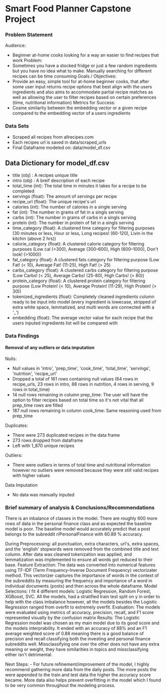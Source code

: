 # Smart Food Planner Capstone Project

### Problem Statement
Audience: 
- Beginner at-home cooks looking for a way an easier to find recipes that work
Problem:
- Sometimes you have a stocked fridge or just a few random ingredients but you have no idea what to make. Manually searching for different recipes can be time consuming
Goals / Objectives:
- Provide an easy, simple tool for at-home beginner cooks, that after some user input returns recipe options that best align with the users ingredients and also aims to accommodate partial recipe matches as well as allowing the user to filter recipes based on certain preferences (time, nutritional information)
Metrics for Success:
- Cosine similarity between the embedding vector or a given recipe compared to the embedding vector of a users ingredients


### Data Sets
- Scraped all recipes from allrecipes.com
- Each recipes url is saved in data/scraped_urls
- Final Dataframe modeled on: data/model_df.csv

## Data Dictionary for model_df.csv

- title (obj) : A recipes unique title
- intro (obj) : A breif description of each recipe
- total_time (int): The total time in minutes it takes for a recipe to be completed
- servings (float): The amount of servings per recipe
- recipe_url (float): The unique recipe's url
- calories (int): The number of calories in a single serving
- fat	(int): The number in grams of fat in a singls serving
- carbs (int): The number in grams of carbs in a singls serving
- protein	(int): The number in protein of fat in a singls serving
- time_category (float): A clustered time category for filtering purposes (30 minutes or less, Hour or less, Long recipes! (60-120), Livin in the kitchin (above 2 hrs))
- calorie_category (float): A clustered calorie category for filtering purposes (Low cal (<300), Average (300–600), High (600–1000), Don't look! (>1000))
- fat_category (float): A clustered fats category for filtering purpose (Low Fat! (< 10), Average Fat! (11-25), High Fat! (> 25)
- carbs_category (float): A clustered carbs category for filtering purpose (Low Carbs! (< 25), Average Carbs! (25-80), High Carbs! (> 80))
- protein_category (float): A clustered protein category for filtering purpose (Low Protein! (< 10), Average Protein! (11-29), High Protein! (> 30))
- tokenized_ingredients (float): Completely cleaned ingredients column ready to be input into model (every ingredient is lowecase, stripped of extra white space, lemmatized, and multi words are connected with a '_')
- embedding (float): The average vector value for each recipe that the users inputed ingredients list will be compared with

### Data Findings
#### Removal of any outliers or data imputation

Nulls:
- Null values in 'intro', 'prep_time', 'cook_time', 'total_time', 'servings', 'nutrition', 'recipe_url'
- Dropped a total of 161 rows containing null values (64 rows in recipe_urls, 23 rows in intro, 88 rows in nutrition, 4 rows in serving, 9 rows in total_time)
- 14 null rows remaining in column prep_time: The user will have the option to filter recipes based on total time so it's not vital that all prep_time rows are filled
- 187 null rows remaining in column cook_time: Same reasoning used from prep_time
  
Duplicates:
- There were 273 duplicated recipes in the data frame
- 273 rows dropped from dataframe
- Left with 1_870 unique recipes
  
Outliers:
- There were outliers in terms of total time and nutritional information however no outliers were removed because they were still valid recipes with higher values
  
Data Imputation
- No data was manually inputed


### Brief summary of analysis & Conclusions/Recommendations
There is an inbalance of classes in the model. There are roughly 600 more rows of data in the personal finance class and as expected the baseline model is poor. The baseline model would accurately predict that a post belongs to the subreddit r/PersonalFinance with 60.89 % accuracy.

During Preprocessing: all punctuation, extra characters, url's, extra spaces, and the 'english' stopwords were removed from the combined title and text column. After data was cleaned tokenization was applied, and lemmatization was implemented to ensure all words got reduced to their base.
Feature Extraction: The data was converted into numerical features using TF-IDF (Term Frequency-Inverse Document Frequency) vectorizater method. This vectorizer captures the importance of words in the context of the subreddits by measuring the frequency and importance of a word in individual documents (posts) and then across the whole dataframe.
Model Selections: I fit 4 different models: Logistic Regression, Random Forest, XGBoost, SVC. All the models, had a stratified train test split on y in order to help with the class imbalance however, all the models besides the Logistic Regression ranged from overfit to extremely overfit. 
Evaluation: The models were evaluated using metrics of accuracy, precision, recall, and F1 score represented visually by the confusion matrix
Results: The Logistic Regression model was chosen as my main model due to its good score and the models interprability. It ended with an accuracy of 88% and an F1 average weighted score of 0.88 meaning there is a good balance of precision and recall classifying both the investing and personal finance subreddits well. Missclassifying one over the other does not have any extra meaning or weight, they have similarities in topics and missclassifying either isn't detrimental. 

Next Steps: - For future refinement/improvement of the model, I highly recommend gathering more data from the daily posts. The more posts the were appended to the train and test data the higher the accuracy score became. More data also helps prevent overfitting in the model which I found to be very common throughout the modeling process.

